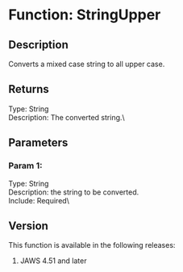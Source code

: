 # Function: StringUpper

## Description

Converts a mixed case string to all upper case.

## Returns

Type: String\
Description: The converted string.\

## Parameters

### Param 1:

Type: String\
Description: the string to be converted.\
Include: Required\

## Version

This function is available in the following releases:

1.  JAWS 4.51 and later
